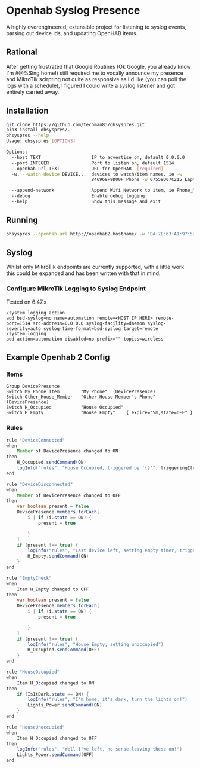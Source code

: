 # Openhab Syslog Presence
A highly overengineered, extensible project for listening to syslog events, parsing out device ids, and updating OpenHAB items.

## Rational
After getting frustrated that Google Routines (Ok Google, you already know I'm #@%$ing home!) still required me to vocally announce my presence and MikroTik scirpting not quite as responsive as I'd like (you can poll the logs with a schedule), I figured I could write a syslog listener and got entirely carried away.

## Installation
```bash
git clone https://github.com/techman83/ohsyspres.git
pip3 install ohsyspres/.
ohsyspres --help
Usage: ohsyspres [OPTIONS]

Options:
  --host TEXT                   IP to advertise on, default 0.0.0.0
  --port INTEGER                Port to listen on, default 1514
  --openhab-url TEXT            URL for OpenHAB  [required]
  -w, --watch-device DEVICE...  devices to watch/item names. ie -w
                                846969F9D00F Phone -w 07559D07C215 Laptop

  --append-network              Append Wifi Network to item, ie Phone_MyWiFi
  --debug                       Enable debug logging
  --help                        Show this message and exit
```

## Running
```bash
ohsyspres --openhab-url http://openhab2.hostname/ -w 'DA:7E:63:A1:97:5D' My_Phone_Item -w '728E05701B2D' Other_House_Member
```

## Syslog
Whilst only MikroTik endpoints are currently supported, with a little work this could be expanded and has been written with that in mind.

### Configure MikroTik Logging to Syslog Endpoint
Tested on 6.47.x
```
/system logging action
add bsd-syslog=no name=automation remote=<HOST IP HERE> remote-port=1514 src-address=0.0.0.0 syslog-facility=daemon syslog-severity=auto syslog-time-format=bsd-syslog target=remote
/system logging
add action=automation disabled=no prefix="" topics=wireless
```

## Example Openhab 2 Config

### Items
```
Group DevicePresence
Switch My_Phone_Item        "My Phone"  (DevicePresence)
Switch Other_House_Member   "Other House Member's Phone"  (DevicePresence)
Switch H_Occupied           "House Occupied"
Switch H_Empty              "House Empty"    { expire="5m,state=OFF" }
```

### Rules
```java
rule "DeviceConnected"
when
    Member of DevicePresence changed to ON
then
    H_Occupied.sendCommand(ON)
    logInfo("rules", "House Occupied, triggered by '{}'", triggeringItem.label)
end

rule "DeviceDisconnected"
when
    Member of DevicePresence changed to OFF
then
    var boolean present = false
    DevicePresence.members.forEach[
        i | if (i.state == ON) {
            present = true

        }
    ]
    if (present !== true) {
        logInfo("rules", "Last device left, setting empty timer, triggered by '{}'", triggeringItem.label)
        H_Empty.sendCommand(ON)
    }
end

rule "EmptyCheck"
when
    Item H_Empty changed to OFF
then
    var boolean present = false
    DevicePresence.members.forEach[
        i | if (i.state == ON) {
            present = true

        }
    ]
    if (present !== true) {
        logInfo("rules", "House Empty, setting unoccupied")
        H_Occupied.sendCommand(OFF)
    }
end

rule "HouseOccupied"
when
    Item H_Occupied changed to ON
then
    if (IsItDark.state == ON) {
        logInfo("rules", "I'm home, it's dark, turn the lights on!")
        Lights_Power.sendCommand(ON)
    }
end

rule "HouseUnoccupied"
when
    Item H_Occupied changed to OFF
then
    logInfo("rules", "Well I've left, no sense leaving these on!")
    Lights_Power.sendCommand(OFF)
end
```
